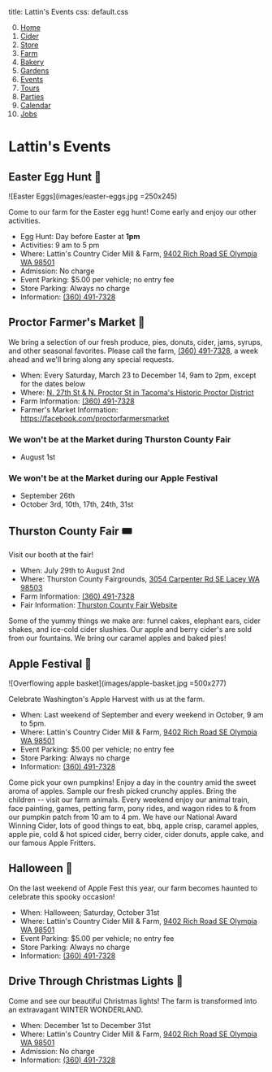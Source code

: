 title: Lattin's Events
css: default.css

0. [Home](index.html)
1. [Cider](cider.html)
2. [Store](store.html)
3. [Farm](farm.html)
4. [Bakery](bakery.html)
5. [Gardens](gardens.html)
6. [Events](events.html)
7. [Tours](tours.html)
8. [Parties](parties.html)
9. [Calendar](calendar.html)
10. [Jobs](jobs.html)

# Lattin's Events

## Easter Egg Hunt 🐰

![Easter Eggs](images/easter-eggs.jpg =250x245)

Come to our farm for the Easter egg hunt!
Come early and enjoy our other activities.

- Egg Hunt: Day before Easter at **1pm**
- Activities: 9 am to 5 pm
- Where: Lattin's Country Cider Mill & Farm, [9402 Rich Road SE Olympia WA 98501](http://maps.apple.com/?daddr=9402%20Rich%20Road%20SE%20Olympia%20WA%2098501)
- Admission: No charge
- Event Parking: $5.00 per vehicle; no entry fee
- Store Parking: Always no charge
- Information: [(360) 491-7328](tel:+1-360-491-7328)

## Proctor Farmer's Market 🧺

We bring a selection of our fresh produce, pies, donuts, cider, jams, syrups, and other seasonal favorites.
Please call the farm, [(360) 491-7328](tel:+1-360-491-7328), a week ahead and we'll bring along any special requests.

- When: Every Saturday, March 23 to December 14, 9am to 2pm, except for the dates below
- Where: [N. 27th St & N. Proctor St in Tacoma's Historic Proctor District](http://maps.apple.com/?daddr=N%2027th%20St%20and%20N%20Proctor%20St%20Tacoma%20WA%2098407)
- Farm Information: [(360) 491-7328](tel:+1-360-491-7328)
- Farmer's Market Information: <https://facebook.com/proctorfarmersmarket>

### We won't be at the Market during Thurston County Fair

- August 1st

### We won't be at the Market during our Apple Festival

- September 26th
- October 3rd, 10th, 17th, 24th, 31st

## Thurston County Fair 🎟

Visit our booth at the fair!

- When: July 29th to August 2nd
- Where: Thurston County Fairgrounds, [3054 Carpenter Rd SE Lacey WA 98503](http://maps.apple.com/?daddr=3054%20Carpenter%20Road%20SE%20Lacey%20WA%2098503)
- Farm Information: [(360) 491-7328](tel:+1-360-491-7328)
- Fair Information: [Thurston County Fair Website](https://thurstoncountywa.gov/fair)

Some of the yummy things we make are: funnel cakes, elephant ears, cider shakes, and ice-cold cider slushies.
Our apple and berry cider's are sold from our fountains.
We bring our caramel apples and baked pies!

## Apple Festival 🍂

![Overflowing apple basket](images/apple-basket.jpg =500x277)

Celebrate Washington's Apple Harvest with us at the farm.

- When: Last weekend of September and every weekend in October, 9 am to 5pm.
- Where: Lattin's Country Cider Mill & Farm, [9402 Rich Road SE Olympia WA 98501](http://maps.apple.com/?daddr=9402%20Rich%20Road%20SE%20Olympia%20WA%2098501)
- Event Parking: $5.00 per vehicle; no entry fee
- Store Parking: Always no charge
- Information: [(360) 491-7328](tel:+1-360-491-7328)

Come pick your own pumpkins!
Enjoy a day in the country amid the sweet aroma of apples.
Sample our fresh picked crunchy apples.
Bring the children -- visit our farm animals.
Every weekend enjoy our animal train, face painting, games, petting farm, pony rides, and wagon rides to & from our pumpkin patch from 10 am to 4 pm.
We have our National Award Winning Cider, lots of good things to eat, bbq, apple crisp, caramel apples, apple pie, cold & hot spiced cider, berry cider, cider donuts, apple cake, and our famous Apple Fritters.

## Halloween 🎃

On the last weekend of Apple Fest this year, our farm becomes haunted to celebrate this spooky occasion!

- When: Halloween; Saturday, October 31st
- Where: Lattin's Country Cider Mill & Farm, [9402 Rich Road SE Olympia WA 98501](http://maps.apple.com/?daddr=9402%20Rich%20Road%20SE%20Olympia%20WA%2098501)
- Event Parking: $5.00 per vehicle; no entry fee
- Store Parking: Always no charge
- Information: [(360) 491-7328](tel:+1-360-491-7328)

## Drive Through Christmas Lights 🎄

Come and see our beautiful Christmas lights!
The farm is transformed into an extravagant WINTER WONDERLAND.

- When: December 1st to December 31st
- Where: Lattin's Country Cider Mill & Farm, [9402 Rich Road SE Olympia WA 98501](http://maps.apple.com/?daddr=9402%20Rich%20Road%20SE%20Olympia%20WA%2098501)
- Admission: No charge
- Information: [(360) 491-7328](tel:+1-360-491-7328)

